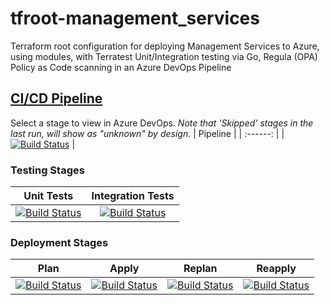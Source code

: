 # tfroot-management_services
Terraform root configuration for deploying Management Services to Azure, using modules, with Terratest Unit/Integration testing via Go, Regula (OPA) Policy as Code scanning in an Azure DevOps Pipeline
## [CI/CD Pipeline](https://dev.azure.com/wesleytrust/Terraform/_build?definitionId=66)
Select a stage to view in Azure DevOps. *Note that 'Skipped' stages in the last run, will show as "unknown" by design.*
| Pipeline |
| :------: |
|     [![Build Status](https://dev.azure.com/wesleytrust/Terraform/_apis/build/status/ManagementServices/ENV-P%3B%20tfroot-management_services?repoName=wesley-trust%2Ftfroot-management_services&branchName=main)](https://dev.azure.com/wesleytrust/Terraform/_build/latest?definitionId=66&repoName=wesley-trust%2Ftfroot-management_services&branchName=main)     |
### Testing Stages
| Unit Tests | Integration Tests |
| :--------: | :---------------: |
|     [![Build Status](https://dev.azure.com/wesleytrust/Terraform/_apis/build/status/ManagementServices/ENV-P%3B%20tfroot-management_services?repoName=wesley-trust%2Ftfroot-management_services&branchName=main&stageName=Unit)](https://dev.azure.com/wesleytrust/Terraform/_build/latest?definitionId=66&repoName=wesley-trust%2Ftfroot-management_services&branchName=main)       |          [![Build Status](https://dev.azure.com/wesleytrust/Terraform/_apis/build/status/ManagementServices/ENV-P%3B%20tfroot-management_services?repoName=wesley-trust%2Ftfroot-management_services&branchName=main&stageName=Integration)](https://dev.azure.com/wesleytrust/Terraform/_build/latest?definitionId=66&repoName=wesley-trust%2Ftfroot-management_services&branchName=main)         |
### Deployment Stages
| Plan  | Apply | Replan | Reapply |
| :---: | :---: | :----: | :-----: |
|   [![Build Status](https://dev.azure.com/wesleytrust/Terraform/_apis/build/status/ManagementServices/ENV-P%3B%20tfroot-management_services?repoName=wesley-trust%2Ftfroot-management_services&branchName=main&stageName=Plan)](https://dev.azure.com/wesleytrust/Terraform/_build/latest?definitionId=66&repoName=wesley-trust%2Ftfroot-management_services&branchName=main)    |[![Build Status](https://dev.azure.com/wesleytrust/Terraform/_apis/build/status/ManagementServices/ENV-P%3B%20tfroot-management_services?repoName=wesley-trust%2Ftfroot-management_services&branchName=main&stageName=Apply)](https://dev.azure.com/wesleytrust/Terraform/_build/latest?definitionId=66&repoName=wesley-trust%2Ftfroot-management_services&branchName=main)|     [![Build Status](https://dev.azure.com/wesleytrust/Terraform/_apis/build/status/ManagementServices/ENV-P%3B%20tfroot-management_services?repoName=wesley-trust%2Ftfroot-management_services&branchName=main&stageName=RePlan)](https://dev.azure.com/wesleytrust/Terraform/_build/latest?definitionId=66&repoName=wesley-trust%2Ftfroot-management_services&branchName=main)   |   [![Build Status](https://dev.azure.com/wesleytrust/Terraform/_apis/build/status/ManagementServices/ENV-P%3B%20tfroot-management_services?repoName=wesley-trust%2Ftfroot-management_services&branchName=main&stageName=ReApply)](https://dev.azure.com/wesleytrust/Terraform/_build/latest?definitionId=66&repoName=wesley-trust%2Ftfroot-management_services&branchName=main)      |